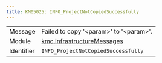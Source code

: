 ```yaml
---
title: KM05025: INFO_ProjectNotCopiedSuccessfully
---
```


|            |           |
|------------|---------- |
| Message    | Failed to copy '&lt;param&gt;' to '&lt;param&gt;'\. |
| Module     | [kmc.InfrastructureMessages](kmc.infrastructuremessages) |
| Identifier | `INFO_ProjectNotCopiedSuccessfully` |



